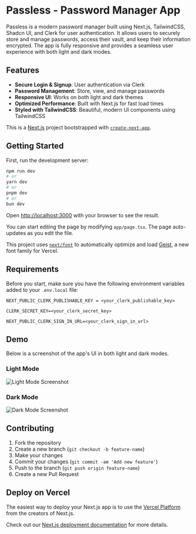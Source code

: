 # Passless - Password Manager App

Passless is a modern password manager built using Next.js, TailwindCSS, Shadcn UI, and Clerk for user authentication. It allows users to securely store and manage passwords, access their vault, and keep their information encrypted. The app is fully responsive and provides a seamless user experience with both light and dark modes.

## Features

- **Secure Login & Signup**: User authentication via Clerk
- **Password Management**: Store, view, and manage passwords
- **Responsive UI**: Works on both light and dark themes
- **Optimized Performance**: Built with Next.js for fast load times
- **Styled with TailwindCSS**: Beautiful, modern UI components using TailwindCSS


This is a [Next.js](https://nextjs.org) project bootstrapped with [`create-next-app`](https://nextjs.org/docs/app/api-reference/cli/create-next-app).

## Getting Started

First, run the development server:

```bash
npm run dev
# or
yarn dev
# or
pnpm dev
# or
bun dev
```

Open [http://localhost:3000](http://localhost:3000) with your browser to see the result.

You can start editing the page by modifying `app/page.tsx`. The page auto-updates as you edit the file.

This project uses [`next/font`](https://nextjs.org/docs/app/building-your-application/optimizing/fonts) to automatically optimize and load [Geist](https://vercel.com/font), a new font family for Vercel.

## Requirements

Before you start, make sure you have the following environment variables added to your `.env.local` file:

`NEXT_PUBLIC_CLERK_PUBLISHABLE_KEY = <your_clerk_publishable_key>`

`CLERK_SECRET_KEY=<your_clerk_secret_key>`

`NEXT_PUBLIC_CLERK_SIGN_IN_URL=<your_clerk_sign_in_url>`

## Demo

Below is a screenshot of the app's UI in both light and dark modes.

### Light Mode

![Light Mode Screenshot](path/to/light-mode-image.png)

### Dark Mode

![Dark Mode Screenshot](path/to/dark-mode-image.png)

## Contributing

1. Fork the repository
2. Create a new branch (`git checkout -b feature-name`)
3. Make your changes
4. Commit your changes (`git commit -am 'Add new feature'`)
5. Push to the branch (`git push origin feature-name`)
6. Create a new Pull Request

## Deploy on Vercel

The easiest way to deploy your Next.js app is to use the [Vercel Platform](https://vercel.com/new?utm_medium=default-template&filter=next.js&utm_source=create-next-app&utm_campaign=create-next-app-readme) from the creators of Next.js.

Check out our [Next.js deployment documentation](https://nextjs.org/docs/app/building-your-application/deploying) for more details.
